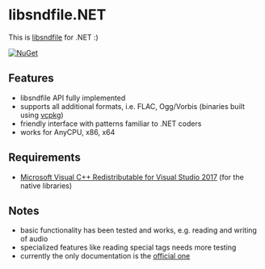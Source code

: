 # libsndfile.NET

This is [libsndfile](https://github.com/erikd/libsndfile) for .NET :)

[![NuGet](https://img.shields.io/badge/nuget-v1.0.0-blue.svg)](https://www.nuget.org/packages/libsndfile.NET/1.0.0)

## Features
- libsndfile API fully implemented
- supports all additional formats, i.e. FLAC, Ogg/Vorbis (binaries built using [vcpkg](https://github.com/Microsoft/vcpkg))
- friendly interface with patterns familiar to .NET coders
- works for AnyCPU, x86, x64

## Requirements
 - [Microsoft Visual C++ Redistributable for Visual Studio 2017](https://www.visualstudio.com/downloads/) (for the native libraries)

## Notes
 - basic functionality has been tested and works, e.g. reading and writing of audio
 - specialized features like reading special tags needs more testing
 - currently the only documentation is the [official one](http://www.mega-nerd.com/libsndfile/api.html)
 
